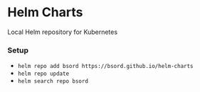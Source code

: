 # Helm Charts

Local Helm repository for Kubernetes

### Setup
- `helm repo add bsord https://bsord.github.io/helm-charts`
- `helm repo update`
- `helm search repo bsord`
